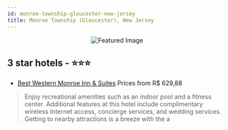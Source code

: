 ```yaml
---
id: monroe-township-gloucester-new-jersey
title: Monroe Township (Gloucester), New Jersey
---
```


<center><img src="https://i.travelapi.com/hotels/2000000/1370000/1364000/1363970/74861e69_z.jpg" alt="Featured Image" /></center>


##  3 star hotels - ⭐️⭐️⭐️

-    [Best Western Monroe Inn & Suites](https://us.hurb.com/hotels/monroe-township-gloucester/best-western-monroe-inn-suites-JNP-JP151401?cmp=18055) Prices from R$ 629,88
   > Enjoy recreational amenities such as an indoor pool and a fitness center. Additional features at this hotel include complimentary wireless Internet access, concierge services, and wedding services. Getting to nearby attractions is a breeze with the a
